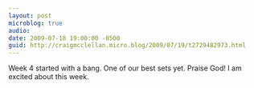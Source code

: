 ```yaml
---
layout: post
microblog: true
audio: 
date: 2009-07-18 19:00:00 -0500
guid: http://craigmcclellan.micro.blog/2009/07/19/t2729482973.html
---
```

Week 4 started with a bang. One of our best sets yet. Praise God! I am excited about this week.
